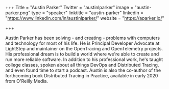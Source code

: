 +++
Title = "Austin Parker"
Twitter = "austinlparker"
image = "austin-parker.png"
type = "speaker"
linktitle = "austin-parker"
linkedin = "https://www.linkedin.com/in/austinlparker/"
website = "https://aparker.io/"

+++
 
Austin Parker has been solving - and creating - problems with computers and technology for most of his life. He is Principal Developer Advocate at LightStep and maintainer on the OpenTracing and OpenTelemetry projects. His professional dream is to build a world where we're able to create and run more reliable software. In addition to his professional work, he's taught college classes, spoken about all things DevOps and Distributed Tracing, and even found time to start a podcast. Austin is also the co-author of the forthcoming book Distributed Tracing in Practice, available in early 2020 from O'Reilly Media.
